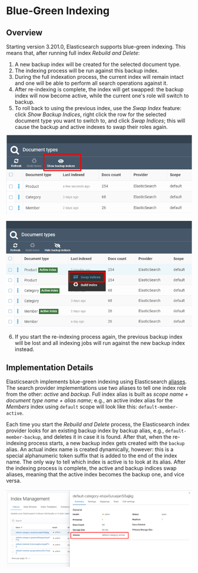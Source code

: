 ﻿# Blue-Green Indexing

## Overview

Starting version 3.201.0, Elasticsearch supports blue-green indexing. This means that, after running full index *Rebuild and Delete*:

1. A new backup index will be created for the selected document type.
2. The indexing process will be run against this backup index.
3. During the full indexation process, the current index will remain intact and one will be able to perform all search operations against it.
4. After re-indexing is complete, the index will get swapped: the backup index will now become active, while the current one's role will switch to backup.
5. To roll back to using the previous index, use the *Swap Index* feature: click *Show Backup Indices*, right click the row for the selected document type you want to switch to, and click *Swap Indices*; this will cause the backup and active indexes to swap their roles again.

![Show Backup Indexes](media/06-blue-green-show-backup.png)

![Swap Indexes](media/07-blue-green-swap-indices.png)

6. If you start the re-indexing process again, the previous backup index will be lost and all indexing jobs will run against the new backup index instead.


## Implementation Details

Elasticsearch implements blue-green indexing using Elasticsearch [aliases](https://www.elastic.co/guide/en/elasticsearch/reference/current/indices-aliases.html). The search provider implementations use two aliases to tell one index role from the other: *active* and *backup*. Full index alias is built as *scope name + document type name + alias name*; e.g., an active index alias for the *Members* index using `default` scope will look like this: `default-member-active`.

Each time you start the *Rebuild and Delete* process, the Elasticsearch index provider looks for an existing backup index by backup alias, e.g., `default-member-backup`, and deletes it in case it is found. After that, when the re-indexing process starts, a new backup index gets created with the `backup` alias. An actual index name is created dynamically, however: this is a special alphanumeric token suffix that is added to the end of the index name. The only way to tell which index is active is to look at its alias. After the indexing process is complete, the active and backup indices swap aliases, meaning that the active index becomes the backup one, and vice versa.

![Kibana index alias](media/08-blue-green-kibana-index-alias.png)
